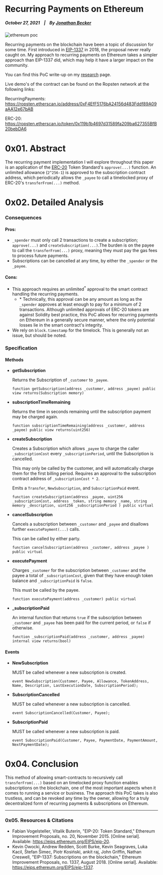 # Recurring Payments on Ethereum

  ##### October 27, 2021&nbsp;&nbsp;&nbsp;&nbsp;|&nbsp;&nbsp;&nbsp;&nbsp;By [Jonathan Becker](https://jbecker.dev)
  
  ![ethereum poc](https://raw.githubusercontent.com/Jon-Becker/research/main/papers/ethereum-recurring-payments/preview.png?fw)

  Recurring payments on the blockchain have been a topic of discussion for some time. First introduced in [EIP-1337](https://eips.ethereum.org/EIPS/eip-1337) in 2018, the proposal never really caught on. My approach to recurring payments on Ethereum takes a simpler approach than EIP-1337 did, which may help it have a larger impact on the community.

  You can find this PoC write-up on my [research](https://jbecker.dev/research/ethereum-recurring-payments/) page.

  Live demo's of the contract can be found on the Ropsten network at the following links:
  
  RecurringPayments: https://ropsten.etherscan.io/address/0xF4EfF5176bA24156d483Fddf89A09aAA12e67bAB

  ERC-20: https://ropsten.etherscan.io/token/0x119b1b4697d31589fa209ba627355BfB20bebDA6


# 0x01. Abstract
  The recurring payment implementation I will explore throughout this paper is an application of the [ERC-20](https://eips.ethereum.org/EIPS/eip-20) Token Standard's ``approve(...)`` function. An unlimited allowance (``2^256-1``) is approved to the subscription contract address, which periodically allows the ``_payee`` to call a timelocked proxy of ERC-20's ``transferFrom(...)`` method.
  

# 0x02. Detailed Analysis

### Consequences

#### Pros:

  - ``_spender`` must only call 2 transactions to create a subscription; ``approve(...)`` and ``createSubscription(...)``.The burden is on the payee to call the ``transferFrom(...)`` proxy, meaning they must pay the gas fees to process future payments.
  - Subscriptions can be cancelled at any time, by either the ``_spender`` or the ``_payee``.

#### Cons:

- This approach requires an unlimited<sup>*</sup> approval to the smart contract handling the recurring payments.
  - \* Technically, this approval can be any amount as long as the ``_spender`` approves at least enough to pay for a minimum of 2 transactions. Although unlimited approvals of ERC-20 tokens are against Solidity best practice, this PoC allows for recurring payments on Ethereum in a generally secure manner, where the only potential losses lie in the smart contract's integrity.
- We rely on ``block.timestamp`` for the timelock. This is generally not an issue, but should be noted.

### Specification

#### Methods

- **getSubscription**

  Returns the Subscription of ``_customer`` to ``_payee``.

  ```
  function getSubscription(address _customer, address _payee) public view returns(Subscription memory)
  ```
- **subscriptionTimeRemaining**

  Returns the time in seconds remaining until the subscription payment may be charged again.

  ```
  function subscriptionTimeRemaining(address _customer, address _payee) public view returns(uint256)
  ```
- **createSubscription**

  Creates a Subscription which allows ``_payee`` to charge the caller ``_subscriptionCost`` every ``_subscriptionPeriod``, until the Subscription is cancelled.

  This may only be called by the customer, and will automatically charge them for the first billing period. Requires an approval to the subscription contract address of ``_subscriptionCost * 2``.

  Emits a ``Transfer``, ``NewSubscription``, and ``SubscriptionPaid`` event. 

  ```
  function createSubscription(address _payee, uint256 _subscriptionCost, address _token, string memory _name, string memory _description, uint256 _subscriptionPeriod ) public virtual
  ```
- **cancelSubscription**

  Cancels a subscription between ``_customer`` and ``_payee`` and disallows further ``executePayment(...)`` calls.

  This can be called by either party.

  ```
  function cancelSubscription(address _customer, address _payee ) public virtual
  ```
- **executePayment**

  Charges ``_customer`` for the subscription between ``_customer`` and the payee a total of ``_subscriptionCost``, given that they have enough token balance and ``_subscriptionPaid`` is ``false``.

  This must be called by the payee.

  ```
  function executePayment(address _customer) public virtual
  ```
- **_subscriptionPaid**

  An internal function that returns ``true`` if the subscription between ``_customer`` and ``_payee`` has been paid for the current period, or ``false`` if otherwise.
  ```
  function _subscriptionPaid(address _customer, address _payee) internal view returns(bool)
  ```

#### Events

- **NewSubscription**

  MUST be called whenever a new subscription is created.
  ```
  event NewSubscription(Customer, Payee, Allowance, TokenAddress, Name, Description, LastExecutionDate, SubscriptionPeriod);
  ```
- **SubscriptionCancelled**

  MUST be called whenever a new subscription is cancelled.
  ```
  event SubscriptionCancelled(Customer, Payee);
  ```
- **SubscriptionPaid**

  MUST be called whenever a new subscription is paid.
  ```
  event SubscriptionPaid(Customer, Payee, PaymentDate, PaymentAmount, NextPaymentDate);
  ```

# 0x04. Conclusion

  This method of allowing smart-contracts to recursively call ``transferFrom(...)`` based on an timelocked proxy function enables subscriptions on the blockchain, one of the most important aspects when it comes to running a service or business. The approach this PoC takes is also trustless, and can be revoked any time by the owner, allowing for a truly decentralized form of recurring payments & subscriptions on Ethereum.

----

### 0x05. Resources & Citations

  - Fabian Vogelsteller, Vitalik Buterin, "EIP-20: Token Standard," Ethereum Improvement Proposals, no. 20, November 2015. [Online serial]. Available: https://eips.ethereum.org/EIPS/eip-20.
  - Kevin Owocki, Andrew Redden, Scott Burke, Kevin Seagraves, Luka Kacil, Štefan Šimec, Piotr Kosiński, ankit raj, John Griffin, Nathan Creswell, "EIP-1337: Subscriptions on the blockchain," Ethereum Improvement Proposals, no. 1337, August 2018. [Online serial]. Available: https://eips.ethereum.org/EIPS/eip-1337.